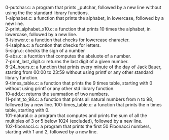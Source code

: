 0-putchar.c: a program that prints _putchar, followed by a new line without using the the standard library functions.  
1-alphabet.c: a function that prints the alphabet, in lowercase, followed by a new line.  
2-print_alphabet_x10.c:  a function that prints 10 times the alphabet, in lowercase, followed by a new line.  
3-islower.c:  a function that checks for lowercase character.  
4-isalpha.c: a fucntion that checks for letters.  
5-sign.c: checks the sign of a number  
6-abs.c: a fucntion that computes the absluote of a number.  
7-print_last_digit.c: returns the last digit of a given number.  
8-24_hours.c: a function that prints every minute of the day of Jack Bauer, starting from 00:00 to 23:59 without using printf or any other standard library function.  
9-times_table.c: a function that prints the 9 times table, starting with 0 without using printf or any other std library function.  
10-add.c: returns the summation of two numbers.  
11-print_to_98.c:  a function that prints all natural numbers from n to 98, followed by a new line.
100-times_table.c: a function that prints the n times table, starting with 0.  
101-natural.c: a program that computes and prints the sum of all the multiples of 3 or 5 below 1024 (excluded), followed by a new line.  
102-fibonacci.c: a program that prints the first 50 Fibonacci numbers, starting with 1 and 2, followed by a new line.
